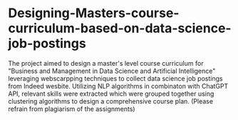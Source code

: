 # Designing-Masters-course-curriculum-based-on-data-science-job-postings
The project aimed to design a master's level course curriculum for "Business and Management in Data Science and Artificial Intelligence" leveraging webscarpping techniques to collect data science job postings from Indeed wesbite. Utilizing NLP algorithms in combinaton with ChatGPT API, relevant skills were extracted which were grouped together using clustering algorithms to design a comprehensive course plan.
(Please refrain from plagiarism of the assignments)
